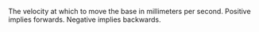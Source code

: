 The velocity at which to move the base in millimeters per second.
Positive implies forwards.
Negative implies backwards.
